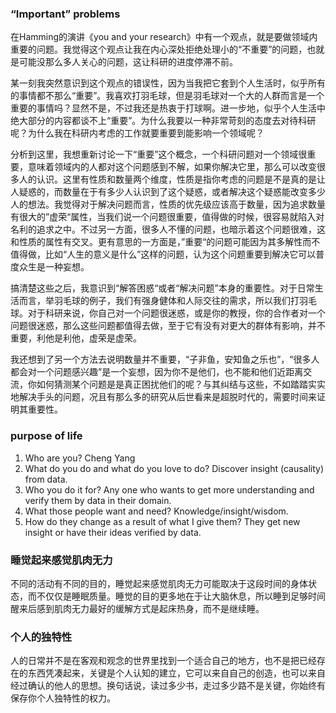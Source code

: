 ### “Important” problems
在Hamming的演讲《you and your research》中有一个观点，就是要做领域内重要的问题。我觉得这个观点让我在内心深处拒绝处理小的“不重要”的问题，也就是可能没那么多人关心的问题，这让科研的进度停滞不前。

某一刻我突然意识到这个观点的错误性，因为当我把它套到个人生活时，似乎所有的事情都不那么“重要”。我喜欢打羽毛球，但是羽毛球对一个大的人群而言是一个重要的事情吗？显然不是，不过我还是热衷于打球啊。进一步地，似乎个人生活中绝大部分的内容都谈不上“重要”。为什么我要以一种非常苛刻的态度去对待科研呢？为什么我在科研内考虑的工作就要重要到能影响一个领域呢？

分析到这里，我想重新讨论一下“重要”这个概念，一个科研问题对一个领域很重要，意味着领域内的人都对这个问题感到不解，如果你解决它里，那么可以改变很多人的认识。这里有性质和数量两个维度，性质是指你考虑的问题是不是真的是让人疑惑的，而数量在于有多少人认识到了这个疑惑，或者解决这个疑惑能改变多少人的想法。我觉得对于解决问题而言，性质的优先级应该高于数量，因为追求数量有很大的”虚荣“属性，当我们说一个问题很重要，值得做的时候，很容易就陷入对名利的追求之中。不过另一方面，很多人不懂的问题，也暗示着这个问题很难，这和性质的属性有交叉。更有意思的一方面是，”重要“的问题可能因为其多解性而不值得做，比如“人生的意义是什么”这样的问题，认为这个问题重要到解决它可以普度众生是一种妄想。

搞清楚这些之后，我意识到“解答困惑“或者“解决问题”本身的重要性。对于日常生活而言，举羽毛球的例子，我们有强身健体和人际交往的需求，所以我们打羽毛球。对于科研来说，你自己对一个问题很迷惑，或是你的教授，你的合作者对一个问题很迷惑，那么这些问题都值得去做，至于它有没有对更大的群体有影响，并不重要，利他是利他，虚荣是虚荣。

我还想到了另一个方法去说明数量并不重要，“子非鱼，安知鱼之乐也”，“很多人都会对一个问题感兴趣”是一个妄想，因为你不是他们，也不能和他们近距离交流，你如何猜测某个问题是是真正困扰他们的呢？与其纠结与这些，不如踏踏实实地解决手头的问题，况且有那么多的研究从后世看来是超脱时代的，需要时间来证明其重要性。

### purpose of life
1. Who are you? 
   Cheng Yang
2. What do you do and what do you love to do?
   Discover insight (causality) from data.
3. Who you do it for?
   Any one who wants to get more understanding and verify them by data in their domain.
4. What those people want and need?
   Knowledge/insight/wisdom.
5. How do they change as a result of what I give them?
   They get new insight or have their ideas verified by data.

### 睡觉起来感觉肌肉无力
不同的活动有不同的目的，睡觉起来感觉肌肉无力可能取决于这段时间的身体状态，而不仅仅是睡眠质量。睡觉的目的更多地在于让大脑休息，所以睡到足够时间醒来后感到肌肉无力最好的缓解方式是起床热身，而不是继续睡。

### 个人的独特性
人的日常并不是在客观和观念的世界里找到一个适合自己的地方，也不是把已经存在的东西凭凑起来，关键是个人认知的建立，它可以来自自己的创造，也可以来自经过确认的他人的思想。换句话说，读过多少书，走过多少路不是关键，你始终有保存你个人独特性的权力。